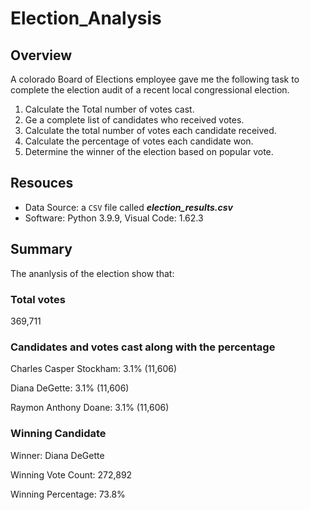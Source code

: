 # Election_Analysis
## Overview
A colorado Board of Elections employee gave me the following task to complete the election audit of a recent local congressional election.

1. Calculate the Total number of votes cast.
2. Ge a complete list of candidates who received votes.
3. Calculate the total number of votes each candidate received.
4. Calculate the percentage of votes each candidate won.
5. Determine the winner of the election based on popular vote.

## Resouces
- Data Source: a `CSV` file called ***election_results.csv***
- Software: Python 3.9.9, Visual Code: 1.62.3

## Summary
The ananlysis of the election show that:
### Total votes

369,711

### Candidates and votes cast along with the percentage
Charles Casper Stockham: 3.1% (11,606)

Diana DeGette: 3.1% (11,606)

Raymon Anthony Doane: 3.1% (11,606)

### Winning Candidate

Winner: Diana DeGette

Winning Vote Count: 272,892

Winning Percentage: 73.8%

